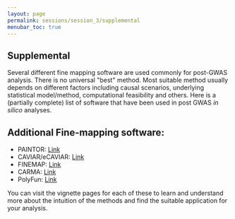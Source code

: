 ```yaml
---
layout: page
permalink: sessions/session_3/supplemental
menubar_toc: true
---
```



## Supplemental

Several different fine mapping software are used commonly for post-GWAS analysis. There is no universal "best" method. Most suitable method usually depends on different factors including causal scenarios, underlying statistical model/method, computational feasibility and others. Here is a (partially complete) list of software that have been used in post GWAS _in silico_ analyses.

## Additional Fine-mapping software:

- PAINTOR: [Link](https://github.com/gkichaev/PAINTOR_V3.0)
- CAVIAR/eCAVIAR: [Link](https://github.com/fhormoz/caviar)
- FINEMAP: [Link](http://www.christianbenner.com/)
- CARMA: [Link](https://github.com/Iuliana-Ionita-Laza/CARMA)
- PolyFun: [Link](https://github.com/omerwe/polyfun)

You can visit the vignette pages for each of these to learn and understand more about the intuition of the methods and find the suitable application for your analysis.

